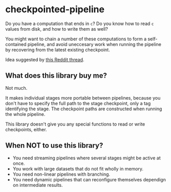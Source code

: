 # checkpointed-pipeline

Do you have a computation that ends in `c`? Do you know how to read `c` values
from disk, and how to write them as well? 

You might want to chain a number of these computations to form a self-contained
pipeline, and avoid uneccesary work when running the pipeline by recovering
from the latest existing checkpoint.

Idea suggested by [this Reddit
thread](https://www.reddit.com/r/haskell/comments/5y06pz/caching_of_intermediate_data/).

## What does this library buy me?

Not much. 

It makes individual stages more portable between pipelines, because you don't
have to specify the full path to the stage checkpoint, only a tag identifying
the stage. The checkpoint paths are constructed when running the whole
pipeline.

This library doesn't give you any special functions to read or write
checkpoints, either.

## When NOT to use this library?

- You need streaming pipelines where several stages might be active at once.
- You work with large datasets that do not fit wholly in memory.
- You need non-linear pipelines with branching.
- You need dynamic pipelines that can reconfigure themselves dependign on
  intermediate results.

